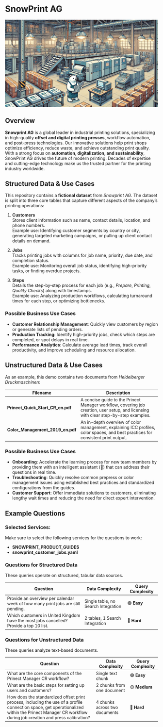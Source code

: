 # SnowPrint AG

![Cortex Agents](_resources/SnowPrint_header.png)

## Overview
**Snowprint AG** is a global leader in industrial printing solutions, specializing in high-quality **offset and digital printing presses**, workflow automation, and post-press technologies. Our innovative solutions help print shops optimize efficiency, reduce waste, and achieve outstanding print quality. With a strong focus on **automation, digitalization, and sustainability**, SnowPrint AG drives the future of modern printing. Decades of expertise and cutting-edge technology make us the trusted partner for the printing industry worldwide.

## Structured Data & Use Cases
This repository contains a **fictional dataset** from _Snowprint AG_. The dataset is split into three core tables that capture different aspects of the company’s printing operations:

1. **Customers**  
   Stores client information such as name, contact details, location, and phone numbers.  
   Example use: Identifying customer segments by country or city, generating targeted marketing campaigns, or pulling up client contact details on demand.

2. **Jobs**  
   Tracks printing jobs with columns for job name, priority, due date, and completion status.  
   Example use: Monitoring overall job status, identifying high-priority tasks, or finding overdue projects.

3. **Steps**  
   Details the step-by-step process for each job (e.g., _Prepare_, _Printing_, _Quality Checks_) along with timestamps.  
   Example use: Analyzing production workflows, calculating turnaround times for each step, or optimizing bottlenecks.

### Possible Business Use Cases

- **Customer Relationship Management**: Quickly view customers by region or generate lists of pending orders.
- **Production Tracking**: Identify high-priority jobs, check which steps are completed, or spot delays in real time.
- **Performance Analytics**: Calculate average lead times, track overall productivity, and improve scheduling and resource allocation.

## Unstructured Data & Use Cases
As an example, this demo contains two documents from _Heidelberger Druckmaschinen_:

| Filename                      | Description                                                                                                         |
|------------------------------ |---------------------------------------------------------------------------------------------------------------------|
| **Prinect_Quick_Start_CR_en.pdf** | A concise guide to the Prinect Manager workflow, covering job creation, user setup, and licensing with clear step-by-step examples. |
| **Color_Management_2019_en.pdf**  | An in-depth overview of color management, explaining ICC profiles, color spaces, and best practices for consistent print output.  |

### Possible Business Use Cases

- **Onboarding**: Accelerate the learning process for new team members by providing them with an intelligent assistant (🤖) that can address their questions in real time.  
- **Troubleshooting**: Quickly resolve common prepress or color management issues using established best practices and standardized configurations from the guides.  
- **Customer Support**: Offer immediate solutions to customers, eliminating lengthy wait times and reducing the need for direct expert intervention.

## Example Questions
### Selected Services:
Make sure to select the following services for the questions to work:  
- **SNOWPRINT_PRODUCT_GUIDES**
- **snowprint_customer_jobs.yaml**

### **Questions for Structured Data**
These queries operate on structured, tabular data sources.

| Question | Data Complexity | Query Complexity |
|----------|----------------|--------|
| Provide an overview per calendar week of how many print jobs are still pending. | Single table, no Search Integration | 🟢 **Easy** |
| Which customers in United Kingdom have the most jobs cancelled? Provide a top 10 list. | 2 tables, 1 Search Integration | 🔴 **Hard** |

### **Questions for Unstructured Data**  
These queries analyze text-based documents.

| Question | Data Complexity | Query Complexity |
|----------|----------------|--------|
| What are the core components of the Prinect Manager CR workflow? | Single text chunk | 🟢 **Easy** |
| What are the basic steps for setting up users and customers? | 2 chunks from one document | 🟡 **Medium** |
| How does the standardized offset print process, including the use of a profile connection space, get operationalized within the Prinect Manager CR workflow during job creation and press calibration? | 4 chunks across two documents | 🔴 **Hard** |
